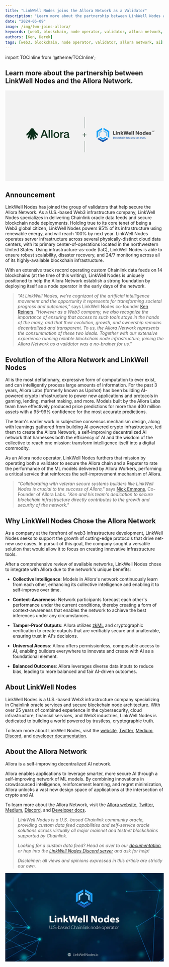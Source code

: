 ```yaml
---
title: "LinkWell Nodes joins the Allora Network as a Validator"
description: "Learn more about the partnership between LinkWell Nodes and the Allora Network."
date: "2024-05-09"
image: /img/lwn-joins-allora/
keywords: [web3, blockchain, node operator, validator, allora network, ai]
authors: [Ken, Derek]
tags: [web3, blockchain, node operator, validator, allora network, ai]
---
```


import TOCInline from '@theme/TOCInline';

<h2 class='lw-subtitle'>Learn more about the partnership between LinkWell Nodes and the Allora Network.</h2>

![LinkWell Nodes Allora Network Partnership](/img/lwn-joins-allora/allora__linkwell_nodes.webp "LinkWell Nodes Allora Network Partnership")

<!-- truncate -->

## Announcement

LinkWell Nodes has joined the group of validators that help secure the Allora Network. As a U.S.-based Web3 infrastructure company, LinkWell Nodes specializes in delivering Chainlink oracle data feeds and secure blockchain node deployments. Holding true to its core tenet of being a Web3 global citizen, LinkWell Nodes powers 95% of its infrastructure using renewable energy, and will reach 100% by next year. LinkWell Nodes operates server infrastructure across several physically-distinct cloud data centers, with its primary center-of-operations located in the northwestern United States. Using infrastructure-as-code (IaC), LinkWell Nodes is able to ensure robust scalability, disaster recovery, and 24/7 monitoring across all of its highly-available blockchain infrastructure.

With an extensive track record operating custom Chainlink data feeds on 14 blockchains (at the time of this writing), LinkWell Nodes is uniquely positioned to help the Allora Network establish a strong foundation by deploying itself as a node operator in the early days of the network.

> *"At LinkWell Nodes, we're cognizant of the artificial intelligence movement and the opportunity it represents for transforming societal progress and outcomes,"* says LinkWell Nodes co-founder [Ken Reiners](https://www.linkedin.com/in/ken-reiners-755806167/). *"However as a Web3 company, we also recognize the importance of ensuring that access to such tools stays in the hands of the many, and that their evolution, growth, and ownership remains decentralized and transparent. To us, the Allora Network represents the consummation of these two ideals. Together with our extensive experience running reliable blockchain node infrastructure, joining the Allora Network as a validator was a no-brainer for us."*

## Evolution of the Allora Network and LinkWell Nodes

AI is the most deflationary, expressive form of computation to ever exist, and can intelligently process large amounts of information. For the past 3 years, Allora Labs (formerly known as Upshot) has been building AI-powered crypto infrastructure to power new applications and protocols in gaming, lending, market making, and more. Models built by the Allora Labs team have effectively produced price predictions for more than 400 million assets with a 95-99% confidence for the most accurate predictions.

The team's earlier work in subjective consensus mechanism design, along with learnings gathered from building AI-powered crypto infrastructure, led them to create the Allora Network, a self-improving decentralized AI network that harnesses both the efficiency of AI and the wisdom of the collective to reach one mission: transform intelligence itself into a digital commodity.

As an Allora node operator, LinkWell Nodes furthers that mission by operating both a validator to secure the Allora chain and a Reputer to rate the performance of the ML models delivered by Allora Workers, performing a critical service that reinforces the self-improvement mechanism of Allora.

> *"Collaborating with veteran secure systems builders like LinkWell Nodes is crucial to the success of Allora,"* says [Nick Emmons](https://twitter.com/nick_emmons), Co-Founder of Allora Labs. *"Ken and his team's dedication to secure blockchain infrastructure directly contributes to the growth and security of the network."*

## Why LinkWell Nodes Chose the Allora Network

As a company at the forefront of web3 infrastructure development, LinkWell Nodes seeks to support the growth of cutting-edge protocols that drive net-new use cases. In pursuit of this goal, the company sought a versatile solution that would allow it to focus on creating innovative infrastructure tools.

After a comprehensive review of available networks, LinkWell Nodes chose to integrate with Allora due to the network's unique benefits:

* **Collective Intelligence**: Models in Allora's network continuously learn from each other, enhancing its collective intelligence and enabling it to self-improve over time.

* **Context-Awareness**: Network participants forecast each other's performance under the current conditions, thereby creating a form of context-awareness that enables the network to achieve the best inferences under any circumstances.

* **Tamper-Proof Outputs**: Allora utilizes [zkML](https://www.alloralabs.xyz/) and cryptographic verification to create outputs that are verifiably secure and unalterable, ensuring trust in AI's decisions.

* **Universal Access**: Allora offers permissionless, composable access to AI, enabling builders everywhere to innovate and create with AI as a foundational element.

* **Balanced Outcomes**: Allora leverages diverse data inputs to reduce bias, leading to more balanced and fair AI-driven outcomes.

## About LinkWell Nodes

LinkWell Nodes is a U.S.-based Web3 infrastructure company specializing in Chainlink oracle services and secure blockchain node architecture. With over 25 years of combined experience in the cybersecurity, cloud infrastructure, financial services, and Web3 industries, LinkWell Nodes is dedicated to building a world powered by trustless, cryptographic truth.

To learn more about LinkWell Nodes, visit the [website](https://linkwellnodes.io/), [Twitter](https://twitter.com/LinkWell_Nodes), [Medium](https://medium.com/linkwell-nodes), [Discord](https://discord.com/invite/Xs6SjqVPUA), and [developer documentation](https://docs.linkwellnodes.io/).

## About the Allora Network

Allora is a self-improving decentralized AI network.

Allora enables applications to leverage smarter, more secure AI through a self-improving network of ML models. By combining innovations in crowdsourced intelligence, reinforcement learning, and regret minimization, Allora unlocks a vast new design space of applications at the intersection of crypto and AI.

To learn more about the Allora Network, visit the [Allora website](https://www.allora.network/), [Twitter](https://twitter.com/AlloraNetwork), [Medium](https://medium.com/allora-network), [Discord](https://discord.com/invite/allora), and [Developer docs](https://docs.allora.network/docs/welcome-to-the-allora-docs).

> _LinkWell Nodes is a U.S.-based Chainlink community oracle, providing custom data feed capabilities and self-service oracle solutions across virtually all major mainnet and testnet blockchains supported by Chainlink._
>
> _Looking for a custom data feed? Head on over to our [documentation](/), or hop into the [LinkWell Nodes Discord server](https://discord.com/invite/Xs6SjqVPUA) and ask for help!_
>
> _Disclaimer: all views and opinions expressed in this article are strictly our own._

![LinkWell Nodes - U.S.-based Chainlink node operator](/img/lw-banner_1080x606.webp "LinkWell Nodes - U.S.-based Chainlink node operator")
